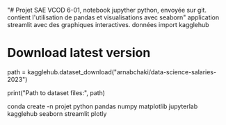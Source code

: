 "# Projet SAE VCOD 6-01, notebook jupyther python, envoyée sur git. contient l'utilisation de pandas et visualisations avec seaborn" 
application streamlit avec des graphiques interactives.
données
import kagglehub

# Download latest version
path = kagglehub.dataset_download("arnabchaki/data-science-salaries-2023")

print("Path to dataset files:", path)

conda create -n projet python pandas numpy matplotlib jupyterlab kagglehub seaborn streamlit plotly
